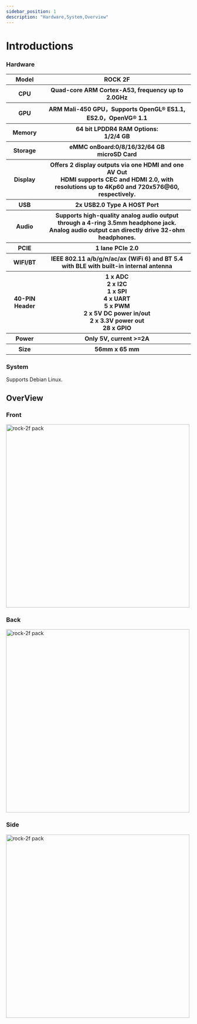 ```yaml
---
sidebar_position: 1
description: "Hardware,System,Overview"
---
```


# Introductions

### Hardware

<table>
  <tr>
    <th>Model</th>
    <th>ROCK 2F</th>
  </tr>
  <tr>
    <th>CPU</th>
    <th> Quad-core ARM Cortex-A53, frequency up to 2.0GHz</th>
  </tr>
  <tr>
    <th>GPU</th>
    <th>ARM Mali-450 GPU，Supports OpenGL® ES1.1, ES2.0，OpenVG® 1.1</th>
  </tr>
  <tr>
    <th>Memory</th>
    <th>64 bit LPDDR4 RAM Options: <br/>1/2/4 GB</th>
  </tr>
  <tr>
    <th>Storage</th>
    <th> eMMC onBoard:0/8/16/32/64 GB<br/>microSD Card</th>
  </tr>
  <tr>
    <th>Display</th>
    <th>Offers 2 display outputs via one HDMI and one AV Out<br/>HDMI supports CEC and HDMI 2.0, with resolutions up to 4Kp60 and 720x576@60, respectively.</th>
  </tr>
  <tr>
    <th>USB</th>
    <th>2x USB2.0 Type A HOST Port</th>
  </tr>
  <tr>
    <th>Audio</th>
    <th>Supports high-quality analog audio output through a 4-ring 3.5mm headphone jack.<br/>Analog audio output can directly drive 32-ohm headphones.</th>
  </tr>
  <tr>
    <th>PCIE </th>
    <th>1 lane PCIe 2.0</th>
  </tr>
  <tr>
    <th>WIFI/BT</th>
    <th>IEEE 802.11 a/b/g/n/ac/ax (WiFi 6) and BT 5.4 with BLE with built-in internal antenna</th>
  </tr>
  <tr>
    <th>40-PIN Header</th>
    <th>1 x ADC<br/>2 x I2C<br/>1 x SPI<br/>4 x UART<br/>5 x PWM<br/>2 x 5V DC power in/out<br/>2 x 3.3V power out<br/>28 x GPIO<br/></th>
  </tr>
  <tr>
    <th>Power</th>
    <th>Only 5V, current >=2A</th>
  </tr>
  <tr>
    <th>Size</th>
    <th>56mm x 65 mm </th>
  </tr>
</table>

### System

Supports Debian Linux.

## OverView

### Front

<img src="/img/rock2f/rock-2f-board-front.webp" width="500" alt="rock-2f pack" />

### Back

<img src="/img/rock2f/rock-2f-board-back.webp" width="500" alt="rock-2f pack" />

### Side

<img src="/img/rock2f/rock-2f-board-angled.webp" width="500" alt="rock-2f pack" />
